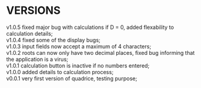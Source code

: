 # VERSIONS  
v1.0.5 fixed major bug with calculations if D = 0, added flexability to calculation details;  
v1.0.4 fixed some of the display bugs;  
v1.0.3 input fields now accept a maximum of 4 characters;  
v1.0.2 roots can now only have two decimal places, fixed bug informing that the application is a virus;  
v1.0.1 calculation button is inactive if no numbers entered;  
v1.0.0 added details to calculation process;  
v0.0.1 very first version of quadrice, testing purpose;  
